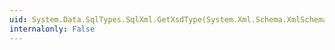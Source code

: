 ```yaml
---
uid: System.Data.SqlTypes.SqlXml.GetXsdType(System.Xml.Schema.XmlSchemaSet)
internalonly: False
---
```

